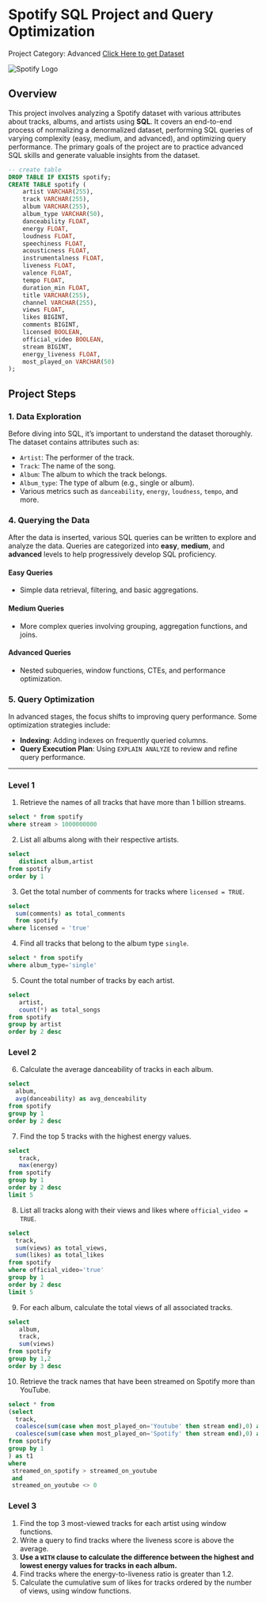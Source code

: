 # Spotify SQL Project and Query Optimization 
Project Category: Advanced
[Click Here to get Dataset](https://www.kaggle.com/datasets/sanjanchaudhari/spotify-dataset)

![Spotify Logo](https://github.com/najirh/najirh-Spotify-Data-Analysis-using-SQL/blob/main/spotify_logo.jpg)

## Overview
This project involves analyzing a Spotify dataset with various attributes about tracks, albums, and artists using **SQL**. It covers an end-to-end process of normalizing a denormalized dataset, performing SQL queries of varying complexity (easy, medium, and advanced), and optimizing query performance. The primary goals of the project are to practice advanced SQL skills and generate valuable insights from the dataset.

```sql
-- create table
DROP TABLE IF EXISTS spotify;
CREATE TABLE spotify (
    artist VARCHAR(255),
    track VARCHAR(255),
    album VARCHAR(255),
    album_type VARCHAR(50),
    danceability FLOAT,
    energy FLOAT,
    loudness FLOAT,
    speechiness FLOAT,
    acousticness FLOAT,
    instrumentalness FLOAT,
    liveness FLOAT,
    valence FLOAT,
    tempo FLOAT,
    duration_min FLOAT,
    title VARCHAR(255),
    channel VARCHAR(255),
    views FLOAT,
    likes BIGINT,
    comments BIGINT,
    licensed BOOLEAN,
    official_video BOOLEAN,
    stream BIGINT,
    energy_liveness FLOAT,
    most_played_on VARCHAR(50)
);
```
## Project Steps

### 1. Data Exploration
Before diving into SQL, it’s important to understand the dataset thoroughly. The dataset contains attributes such as:
- `Artist`: The performer of the track.
- `Track`: The name of the song.
- `Album`: The album to which the track belongs.
- `Album_type`: The type of album (e.g., single or album).
- Various metrics such as `danceability`, `energy`, `loudness`, `tempo`, and more.

### 4. Querying the Data
After the data is inserted, various SQL queries can be written to explore and analyze the data. Queries are categorized into **easy**, **medium**, and **advanced** levels to help progressively develop SQL proficiency.

#### Easy Queries
- Simple data retrieval, filtering, and basic aggregations.
  
#### Medium Queries
- More complex queries involving grouping, aggregation functions, and joins.
  
#### Advanced Queries
- Nested subqueries, window functions, CTEs, and performance optimization.

### 5. Query Optimization
In advanced stages, the focus shifts to improving query performance. Some optimization strategies include:
- **Indexing**: Adding indexes on frequently queried columns.
- **Query Execution Plan**: Using `EXPLAIN ANALYZE` to review and refine query performance.
  
---



### Level 1
1. Retrieve the names of all tracks that have more than 1 billion streams.
```sql
select * from spotify
where stream > 1000000000
```
2. List all albums along with their respective artists.
```sql
select 
   distinct album,artist  
from spotify 
order by 1
```   
3. Get the total number of comments for tracks where `licensed = TRUE`.
```sql
select 
  sum(comments) as total_comments
  from spotify
where licensed = 'true'
```
4. Find all tracks that belong to the album type `single`.
```sql
select * from spotify
where album_type='single'
```
5. Count the total number of tracks by each artist.
```sql
select 
   artist,
   count(*) as total_songs
from spotify
group by artist
order by 2 desc
```
### Level 2
6. Calculate the average danceability of tracks in each album.
```sql
select 
  album,
  avg(danceability) as avg_denceability
from spotify
group by 1
order by 2 desc
```   
7. Find the top 5 tracks with the highest energy values.
```sql
select
   track,
   max(energy)
from spotify
group by 1
order by 2 desc
limit 5
```      
8. List all tracks along with their views and likes where `official_video = TRUE`.
 ```sql
select
   track,
   sum(views) as total_views,
   sum(likes) as total_likes
from spotify
where official_video='true'
group by 1
order by 2 desc
limit 5
```    
9. For each album, calculate the total views of all associated tracks.
```sql
select 
   album,
   track,
   sum(views)
from spotify
group by 1,2
order by 3 desc
```    
10. Retrieve the track names that have been streamed on Spotify more than YouTube.
 ```sql
select * from
(select
   track,
   coalesce(sum(case when most_played_on='Youtube' then stream end),0) as streamed_on_youtube,
   coalesce(sum(case when most_played_on='Spotify' then stream end),0) as streamed_on_spotify
from spotify
group by 1
) as t1
where 
  streamed_on_spotify > streamed_on_youtube
  and
  streamed_on_youtube <> 0
```     

### Level 3
1. Find the top 3 most-viewed tracks for each artist using window functions.
2. Write a query to find tracks where the liveness score is above the average.
3. **Use a `WITH` clause to calculate the difference between the highest and lowest energy values for tracks in each album.**
5. Find tracks where the energy-to-liveness ratio is greater than 1.2.
6. Calculate the cumulative sum of likes for tracks ordered by the number of views, using window functions.



